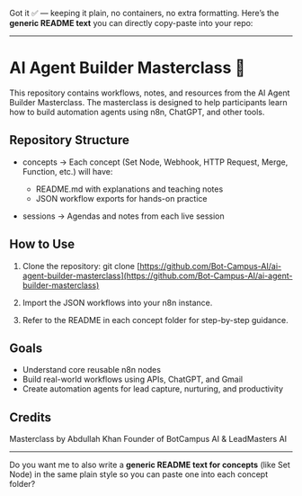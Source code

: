 Got it ✅ — keeping it plain, no containers, no extra formatting. Here’s the **generic README text** you can directly copy-paste into your repo:

---

# AI Agent Builder Masterclass 🚀

This repository contains workflows, notes, and resources from the AI Agent Builder Masterclass.
The masterclass is designed to help participants learn how to build automation agents using n8n, ChatGPT, and other tools.

## Repository Structure

* concepts → Each concept (Set Node, Webhook, HTTP Request, Merge, Function, etc.) will have:

  * README.md with explanations and teaching notes
  * JSON workflow exports for hands-on practice
* sessions → Agendas and notes from each live session

## How to Use

1. Clone the repository:
   git clone [https://github.com/Bot-Campus-AI/ai-agent-builder-masterclass](https://github.com/Bot-Campus-AI/ai-agent-builder-masterclass)

2. Import the JSON workflows into your n8n instance.

3. Refer to the README in each concept folder for step-by-step guidance.

## Goals

* Understand core reusable n8n nodes
* Build real-world workflows using APIs, ChatGPT, and Gmail
* Create automation agents for lead capture, nurturing, and productivity

## Credits

Masterclass by Abdullah Khan
Founder of BotCampus AI & LeadMasters AI

---

Do you want me to also write a **generic README text for concepts** (like Set Node) in the same plain style so you can paste one into each concept folder?
